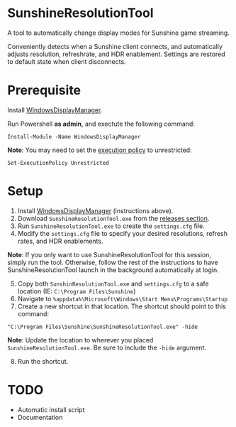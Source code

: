 # SunshineResolutionTool
 A tool to automatically change display modes for Sunshine game streaming.

 Conveniently detects when a Sunshine client connects, and automatically adjusts resolution, refreshrate, and HDR enablement. Settings are restored to default state when client disconnects.

# Prerequisite
 Install [WindowsDisplayManager](https://github.com/patrick-theprogrammer/WindowsDisplayManager/tree/main).
 
 Run Powershell **as admin**, and exectute the following command:
 
 `Install-Module -Name WindowsDisplayManager`
 
 **Note**: You may need to set the [execution policy](https://learn.microsoft.com/en-us/powershell/module/microsoft.powershell.core/about/about_execution_policies) to unrestricted:
 
 `Set-ExecutionPolicy Unrestricted`

 # Setup
 1. Install [WindowsDisplayManager](https://github.com/patrick-theprogrammer/WindowsDisplayManager/tree/main) (instructions above).
 2. Download `SunshineResolutionTool.exe` from the [releases section](https://github.com/blake502/SunshineResolutionTool/releases).
 3. Run `SunshineResolutionTool.exe` to create the `settings.cfg` file.
 4. Modify the `settings.cfg` file to specify your desired resolutions, refresh rates, and HDR enablements.

**Note**: If you only want to use SunshineResolutionTool for this session, simply run the tool. Otherwise, follow the rest of the instructions to have SunshineResolutionTool launch in the background automatically at login.
   
 5. Copy both `SunshinResolutionTool.exe` and `settings.cfg` to a safe location (IE: `C:\Program Files\Sunshine`)
 6. Navigate to `%appdata%\Microsoft\Windows\Start Menu\Programs\Startup`
 7. Create a new shortcut in that location. The shortcut should point to this command:
 
 `"C:\Program Files\Sunshine\SunshineResolutionTool.exe" -hide`

 **Note**: Update the location to wherever you placed `SunshineResolutionTool.exe`. Be sure to include the `-hide` argument.
 
 8. Run the shortcut.

# TODO
- Automatic install script
- Documentation
